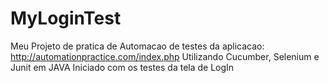 # MyLoginTest

Meu Projeto de pratica de Automacao de testes da aplicacao: http://automationpractice.com/index.php
Utilizando Cucumber, Selenium e Junit em JAVA
Iniciado com os testes da tela de LogIn
